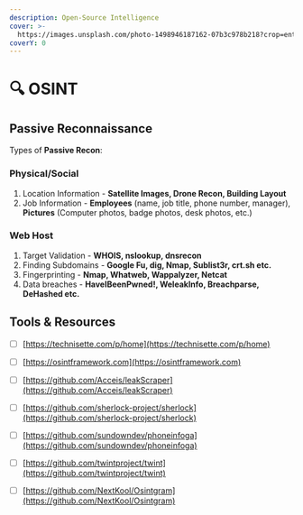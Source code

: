 ```yaml
---
description: Open-Source Intelligence
cover: >-
  https://images.unsplash.com/photo-1498946187162-07b3c978b218?crop=entropy&cs=srgb&fm=jpg&ixid=M3wxOTcwMjR8MHwxfHNlYXJjaHwzfHxkZXRlY3RpdmV8ZW58MHx8fHwxNjg4MDA5MzUwfDA&ixlib=rb-4.0.3&q=85
coverY: 0
---
```


# 🔍 OSINT

## Passive Reconnaissance

Types of **Passive Recon**:

### Physical/Social

1. Location Information - **Satellite Images, Drone Recon, Building Layout**
2. Job Information - **Employees** (name, job title, phone number, manager), **Pictures** (Computer photos, badge photos, desk photos, etc.)

### Web Host

1. Target Validation - **WHOIS, nslookup, dnsrecon**
2. Finding Subdomains - **Google Fu, dig, Nmap, Sublist3r, crt.sh etc.**
3. Fingerprinting - **Nmap, Whatweb, Wappalyzer, Netcat**
4. Data breaches - **HaveIBeenPwned!, WeleakInfo, Breachparse, DeHashed etc.**

## Tools & Resources

* [ ] [https://technisette.com/p/home](https://technisette.com/p/home)
* [ ] [https://osintframework.com](https://osintframework.com)
* [ ] [https://github.com/Acceis/leakScraper](https://github.com/Acceis/leakScraper)
* [ ] [https://github.com/sherlock-project/sherlock](https://github.com/sherlock-project/sherlock)
* [ ] [https://github.com/sundowndev/phoneinfoga](https://github.com/sundowndev/phoneinfoga)
* [ ] [https://github.com/twintproject/twint](https://github.com/twintproject/twint)
* [ ] [https://github.com/NextKool/Osintgram](https://github.com/NextKool/Osintgram)

